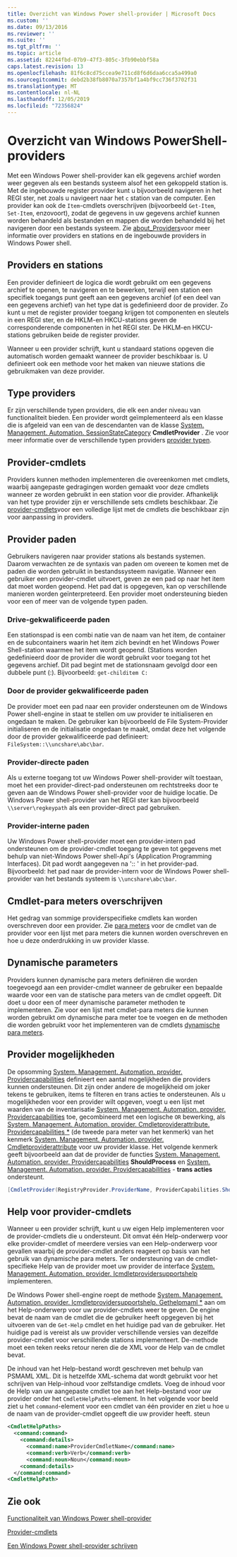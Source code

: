 ```yaml
---
title: Overzicht van Windows Power shell-provider | Microsoft Docs
ms.custom: ''
ms.date: 09/13/2016
ms.reviewer: ''
ms.suite: ''
ms.tgt_pltfrm: ''
ms.topic: article
ms.assetid: 82244fbd-07b9-47f3-805c-3fb90ebbf58a
caps.latest.revision: 13
ms.openlocfilehash: 81f6c8cd75ccea9e711cd8f6d6daa6cca5a499a0
ms.sourcegitcommit: debd2b38fb8070a7357bf1a4bf9cc736f3702f31
ms.translationtype: MT
ms.contentlocale: nl-NL
ms.lasthandoff: 12/05/2019
ms.locfileid: "72356824"
---
```

# <a name="windows-powershell-provider-overview"></a>Overzicht van Windows PowerShell-providers

Met een Windows Power shell-provider kan elk gegevens archief worden weer gegeven als een bestands systeem alsof het een gekoppeld station is. Met de ingebouwde register provider kunt u bijvoorbeeld navigeren in het REGI ster, net zoals u navigeert naar het `c` station van de computer. Een provider kan ook de `Item`-cmdlets overschrijven (bijvoorbeeld `Get-Item`, `Set-Item`, enzovoort), zodat de gegevens in uw gegevens archief kunnen worden behandeld als bestanden en mappen die worden behandeld bij het navigeren door een bestands systeem. Zie [about_Providers](/powershell/module/microsoft.powershell.core/about/about_providers)voor meer informatie over providers en stations en de ingebouwde providers in Windows Power shell.

## <a name="providers-and-drives"></a>Providers en stations

Een provider definieert de logica die wordt gebruikt om een gegevens archief te openen, te navigeren en te bewerken, terwijl een station een specifiek toegangs punt geeft aan een gegevens archief (of een deel van een gegevens archief) van het type dat is gedefinieerd door de provider. Zo kunt u met de register provider toegang krijgen tot componenten en sleutels in een REGI ster, en de HKLM-en HKCU-stations geven de corresponderende componenten in het REGI ster. De HKLM-en HKCU-stations gebruiken beide de register provider.

Wanneer u een provider schrijft, kunt u standaard stations opgeven die automatisch worden gemaakt wanneer de provider beschikbaar is. U definieert ook een methode voor het maken van nieuwe stations die gebruikmaken van deze provider.

## <a name="type-of-providers"></a>Type providers

Er zijn verschillende typen providers, die elk een ander niveau van functionaliteit bieden. Een provider wordt geïmplementeerd als een klasse die is afgeleid van een van de descendanten van de klasse [System. Management. Automation. SessionStateCategory](/dotnet/api/system.management.automation.sessionstatecategory?view=pscore-6.2.0) **CmdletProvider** . Zie voor meer informatie over de verschillende typen providers [provider typen](./provider-types.md).

## <a name="provider-cmdlets"></a>Provider-cmdlets

Providers kunnen methoden implementeren die overeenkomen met cmdlets, waarbij aangepaste gedragingen worden gemaakt voor deze cmdlets wanneer ze worden gebruikt in een station voor die provider. Afhankelijk van het type provider zijn er verschillende sets cmdlets beschikbaar. Zie [provider-cmdlets](./provider-cmdlets.md)voor een volledige lijst met de cmdlets die beschikbaar zijn voor aanpassing in providers.

## <a name="provider-paths"></a>Provider paden

Gebruikers navigeren naar provider stations als bestands systemen. Daarom verwachten ze de syntaxis van paden om overeen te komen met de paden die worden gebruikt in bestandssysteem navigatie. Wanneer een gebruiker een provider-cmdlet uitvoert, geven ze een pad op naar het item dat moet worden geopend. Het pad dat is opgegeven, kan op verschillende manieren worden geïnterpreteerd. Een provider moet ondersteuning bieden voor een of meer van de volgende typen paden.

### <a name="drive-qualified-paths"></a>Drive-gekwalificeerde paden

Een stationspad is een combi natie van de naam van het item, de container en de subcontainers waarin het item zich bevindt en het Windows Power Shell-station waarmee het item wordt geopend. (Stations worden gedefinieerd door de provider die wordt gebruikt voor toegang tot het gegevens archief. Dit pad begint met de stationsnaam gevolgd door een dubbele punt (:). Bijvoorbeeld: `get-childitem C:`

### <a name="provider-qualified-paths"></a>Door de provider gekwalificeerde paden

De provider moet een pad naar een provider ondersteunen om de Windows Power shell-engine in staat te stellen om uw provider te initialiseren en ongedaan te maken. De gebruiker kan bijvoorbeeld de File System-Provider initialiseren en de initialisatie ongedaan te maakt, omdat deze het volgende door de provider gekwalificeerde pad definieert: `FileSystem::\\uncshare\abc\bar`.

### <a name="provider-direct-paths"></a>Provider-directe paden

Als u externe toegang tot uw Windows Power shell-provider wilt toestaan, moet het een provider-direct-pad ondersteunen om rechtstreeks door te geven aan de Windows Power shell-provider voor de huidige locatie. De Windows Power shell-provider van het REGI ster kan bijvoorbeeld `\\server\regkeypath` als een provider-direct pad gebruiken.

### <a name="provider-internal-paths"></a>Provider-interne paden

Uw Windows Power shell-provider moet een provider-intern pad ondersteunen om de provider-cmdlet toegang te geven tot gegevens met behulp van niet-Windows Power shell-Api's (Application Programming Interfaces). Dit pad wordt aangegeven na ':: ' in het provider-pad. Bijvoorbeeld: het pad naar de provider-intern voor de Windows Power shell-provider van het bestands systeem is `\\uncshare\abc\bar`.

## <a name="overriding-cmdlet-parameters"></a>Cmdlet-para meters overschrijven

Het gedrag van sommige providerspecifieke cmdlets kan worden overschreven door een provider. Zie [para meters](./provider-cmdlet-parameters.md) voor de cmdlet van de provider voor een lijst met para meters die kunnen worden overschreven en hoe u deze onderdrukking in uw provider klasse.

## <a name="dynamic-parameters"></a>Dynamische parameters

Providers kunnen dynamische para meters definiëren die worden toegevoegd aan een provider-cmdlet wanneer de gebruiker een bepaalde waarde voor een van de statische para meters van de cmdlet opgeeft. Dit doet u door een of meer dynamische parameter methoden te implementeren. Zie voor een lijst met cmdlet-para meters die kunnen worden gebruikt om dynamische para meter toe te voegen en de methoden die worden gebruikt voor het implementeren van de cmdlets [dynamische para meters](./provider-cmdlet-dynamic-parameters.md).

## <a name="provider-capabilities"></a>Provider mogelijkheden

De opsomming [System. Management. Automation. provider. Providercapabilities](/dotnet/api/System.Management.Automation.Provider.ProviderCapabilities) definieert een aantal mogelijkheden die providers kunnen ondersteunen. Dit zijn onder andere de mogelijkheid om joker tekens te gebruiken, items te filteren en trans acties te ondersteunen. Als u mogelijkheden voor een provider wilt opgeven, voegt u een lijst met waarden van de inventarisatie [System. Management. Automation. provider. Providercapabilities](/dotnet/api/System.Management.Automation.Provider.ProviderCapabilities) toe, gecombineerd met een logische `OR` bewerking, als [System. Management. Automation. provider. Cmdletproviderattribute. Providercapabilities *](/dotnet/api/System.Management.Automation.Provider.CmdletProviderAttribute.ProviderCapabilities) (de tweede para meter van het kenmerk) van het kenmerk [System. Management. Automation. provider. Cmdletproviderattribute](/dotnet/api/System.Management.Automation.Provider.CmdletProviderAttribute) voor uw provider klasse. Het volgende kenmerk geeft bijvoorbeeld aan dat de provider de functies [System. Management. Automation. provider. Providercapabilities](/dotnet/api/System.Management.Automation.Provider.ProviderCapabilities?view=pscore-6.2.0) **ShouldProcess** en [System. Management. Automation. provider. Providercapabilities](/dotnet/api/System.Management.Automation.Provider.ProviderCapabilities?view=pscore-6.2.0) - **trans acties** ondersteunt.

```csharp
[CmdletProvider(RegistryProvider.ProviderName, ProviderCapabilities.ShouldProcess | ProviderCapabilities.Transactions)]

```

## <a name="provider-cmdlet-help"></a>Help voor provider-cmdlets

Wanneer u een provider schrijft, kunt u uw eigen Help implementeren voor de provider-cmdlets die u ondersteunt. Dit omvat één Help-onderwerp voor elke provider-cmdlet of meerdere versies van een Help-onderwerp voor gevallen waarbij de provider-cmdlet anders reageert op basis van het gebruik van dynamische para meters. Ter ondersteuning van de cmdlet-specifieke Help van de provider moet uw provider de interface [System. Management. Automation. provider. Icmdletprovidersupportshelp](/dotnet/api/System.Management.Automation.Provider.ICmdletProviderSupportsHelp) implementeren.

De Windows Power shell-engine roept de methode [System. Management. Automation. provider. Icmdletprovidersupportshelp. Gethelpmaml *](/dotnet/api/System.Management.Automation.Provider.ICmdletProviderSupportsHelp.GetHelpMaml) aan om het Help-onderwerp voor uw provider-cmdlets weer te geven. De engine bevat de naam van de cmdlet die de gebruiker heeft opgegeven bij het uitvoeren van de `Get-Help` cmdlet en het huidige pad van de gebruiker. Het huidige pad is vereist als uw provider verschillende versies van dezelfde provider-cmdlet voor verschillende stations implementeert. De-methode moet een teken reeks retour neren die de XML voor de Help van de cmdlet bevat.

De inhoud van het Help-bestand wordt geschreven met behulp van PSMAML XML. Dit is hetzelfde XML-schema dat wordt gebruikt voor het schrijven van Help-inhoud voor zelfstandige cmdlets. Voeg de inhoud voor de Help van uw aangepaste cmdlet toe aan het Help-bestand voor uw provider onder het `CmdletHelpPaths`-element. In het volgende voor beeld ziet u het `command`-element voor een cmdlet van één provider en ziet u hoe u de naam van de provider-cmdlet opgeeft die uw provider heeft. steun

```xml
<CmdletHelpPaths>
  <command:command>
    <command:details>
      <command:name>ProviderCmdletName</command:name>
      <command:verb>Verb</command:verb>
      <command:noun>Noun</command:noun>
    <command:details>
  </command:command>
<CmdletHelpPath>
```

## <a name="see-also"></a>Zie ook

[Functionaliteit van Windows Power shell-provider](./provider-types.md)

[Provider-cmdlets](./provider-cmdlets.md)

[Een Windows Power shell-provider schrijven](./writing-a-windows-powershell-provider.md)